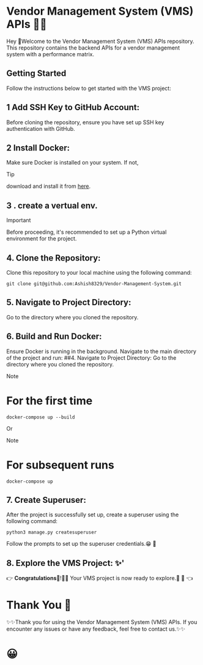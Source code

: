 # Vendor Management System (VMS) APIs :technologist:

Hey :wave:Welcome to the Vendor Management System (VMS) APIs repository. This repository contains the backend APIs for a vendor management system with a performance matrix.

## Getting Started

Follow the instructions below to get started with the VMS project:

## 1 **Add SSH Key to GitHub Account:** 
Before cloning the repository, ensure you have set up SSH key authentication with GitHub.

## 2 **Install Docker:** 
Make sure Docker is installed on your system. If not,
> [!TIP]
> download and install it from [here](https://www.docker.com/get-started).
    
## 3 . create a vertual env.
> [!IMPORTANT]
> Before proceeding, it's recommended to set up a Python virtual environment for the project.

## 4. **Clone the Repository:** 
Clone this repository to your local machine using the following command: 
 
  
  ```
 git clone git@github.com:Ashish8329/Vendor-Management-System.git
```

## 5.  Navigate to Project Directory: 
Go to the directory where you cloned the repository.
 
## 6.  Build and Run Docker: 
Ensure Docker is running in the background. Navigate to the main directory of the project and run:
##4. Navigate to Project Directory:
Go to the directory where you cloned the repository.
> [!NOTE]
> # For the first time

```
docker-compose up --build   
```
Or
> [!NOTE]
> # For subsequent runs
```
docker-compose up   
```

## 7. Create Superuser: 
After the project is successfully set up, create a superuser using the following command:
```
python3 manage.py createsuperuser 
```
Follow the prompts to set up the superuser credentials.:grin:  :crossed_fingers:

## 8. Explore the VMS Project: :sparkles:'
:point_right: **Congratulations**:balloon:!:tada::tada: Your VMS project is now ready to explore.:confetti_ball:	:balloon: :point_left:

# Thank You :crossed_fingers:
:sparkles::sparkles:Thank you for using the Vendor Management System (VMS) APIs. If you encounter any issues or have any feedback, feel free to contact us.:sparkles::sparkles:
# :grinning:
